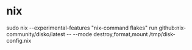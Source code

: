 # nix
sudo nix --experimental-features "nix-command flakes" run github:nix-community/disko/latest -- --mode destroy,format,mount /tmp/disk-config.nix
